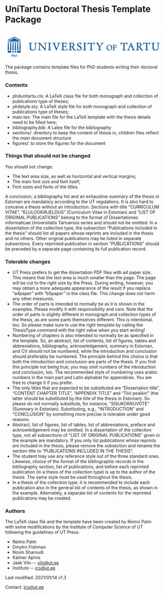 # UniTartu Doctoral Thesis Template Package

[![University of Tartu](figures/tartu_ylikool_logo-e1589353961210.png)](https://ut.ee)
The package contains template files for PhD students writing their doctoral thesis.
	
### Contents

- phdunitartu.cls: A LaTeX class file for both monograph and collection of publications type of theses;
- phdstyle.sty: A LaTeX style file for both monograph and collection of publications type of theses;
- main.tex: The main file for the LaTeX template with the thesis details need to be filled here;
- bibliography.bib: A Latex file for the bibliography 
- sections/: directory to keep the content of thesis in, children files reflect the main document structure 
- figures/: to store the figures for the document

### Things that should not be changed

You should not change:

- The text area size, as well as horizontal and vertical margins;
- The main font size and font itself;
- Font sizes and fonts of the titles.

A conclusion, a bibliography list and an exhaustive summary of the thesis in Estonian are mandatory according to the UT regulations. It is also hard to conceive a thesis without an introduction. Sections with title “CURRICULUM VITAE”, “ELULOOKIRJELDUS” (Curriculum Vitae in Estonian) and “LIST OF ORIGINAL PUBLICATIONS” belong to the format of Dissertationes informaticae Universitatis Tartuensis series and should not be omitted. In a dissertation of the collection type, the subsection “Publications included in the thesis” should list all papers whose reprints are included in the thesis and no others. Other original publications may be listed in separate subsections. Every reprinted publication in section “PUBLICATIONS” should be preceded by a separate page containing its full publication record.

### Tolerable changes

- UT Press prefers to get the dissertation PDF files with a4 paper size. This means that the text area is much smaller than the page. The page will be cut to the right size by the Press. During writing, however, you may obtain a more adequate appearance of the result if you replace “a4paper” with “b5paper” in the class file. This change does not harm any other measures.
- The order of parts is intended to normally be as it is shown in the examples. Please modify it with responsibility and care. Note that the order of parts is slightly different in monograph and collection types of the thesis, as are some parts themselves different. This is intentional, too. So please make sure to use the right template by calling the ThesisType command with the right value when you start writing!
- Numbering of chapters is also intended to normally be as specified in the template. So, an abstract, list of contents, list of figures, tables and abbreviations, bibliography, acknowledgement, summary in Estonian, and CV should not be numbered, while the introduction and conclusion should preferably be numbered. The principle behind this choice is that both the introduction and conclusion are parts of the thesis. If you find this principle not being true, you may omit numbers of the introduction and conclusion, too. The recommended style of numbering uses arabic numbers in the main part and Latin alphabet for appendices. You are free to change it if you prefer.
- The only titles that are expected to be substituted are “Dissertation title”, “CONTENT CHAPTER TITLE”, “APPENDIX TITLE” and “Töö pealkiri” (the latter should be substituted by the title of the thesis in Estonian). So please do not normally substitute, for instance, “SISUKOKKUVÕTE” (Summary in Estonian). Substituting, e.g., “INTRODUCTION” and “CONCLUSION” by something more precise is tolerable under good reasons.
- Abstract, list of figures, list of tables, list of abbreviations, preface and acknowledgement may be omitted. In a dissertation of the collection type, not all subsections of “LIST OF ORIGINAL PUBLICATIONS” given in the example are mandatory. If you only list publications whose reprints are included in the thesis, please remove the subsection and rename the section title to “PUBLICATIONS INCLUDED IN THE THESIS”.
- The student may use any reference style out of the three standard ones. Likewise, choice of the format of the bibliographic records in the bibliography section, list of publications, and before each reprinted publication (in a thesis of the collection type) is up to the author of the thesis. The same style must be used throughout the thesis.
- In a thesis of the collection type, it is recommended to include each publication also in the general list of contents of the thesis, as shown in the example. Alternately, a separate list of contents for the reprinted publications may be created.


### Authors
The LaTeX class file and the template have been created by Reimo Palm with some modifications by the Institute of Computer Science of UT following the guidelines of UT Press. 

- Reimo Palm
- Dmytro Fishman
- Novin Sharoudi
- Kalmer Apinis
- Jaak Vilo -- vilo@ut.ee 
- Institute -- ics@ut.ee

Last modified: 2021/01/14 v1.3 

Contact: ics@ut.ee


